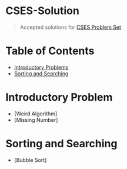 # CSES-Solution
> Accepted solutions for [CSES Problem Set](https://cses.fi/problemset)
# Table of Contents
* [Introductory Problems](#Introductory-Problems)
* [Sorting and Searching](#Sorting-and-Searching)
# Introductory Problem <a id='Introductory-Problems'></a>
* [Weird Algorithm]
* [Missing Number]
# Sorting and Searching <a id='Sorting-and-Searching'></a>
* [Bubble Sort]
